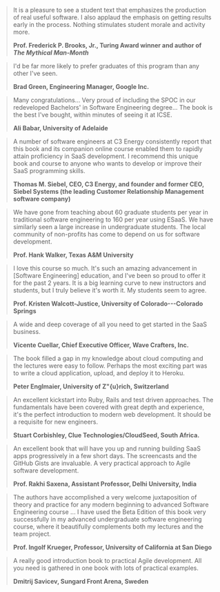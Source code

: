 > It is a pleasure to see a student text that emphasizes the production of real useful software. I also applaud the emphasis on getting results early in the process. Nothing stimulates student morale and activity more.
>
> __Prof. Frederick P. Brooks, Jr., Turing Award winner and author of *The Mythical Man-Month*__

> I'd be far more likely to prefer graduates of this program than any other I've seen.
>
> __Brad Green, Engineering Manager, Google Inc.__

> Many congratulations... Very proud of including the SPOC in our redeveloped Bachelors' in Software Engineering degree... The book is the best I've bought, within minutes of seeing it at ICSE.
>
> __Ali Babar, University of Adelaide__

> A number of software engineers at C3 Energy consistently report that this book and its companion online course enabled them to rapidly attain proficiency in SaaS development.  I recommend this unique book and course to anyone who wants to develop or improve their SaaS programming skills.
>
> __Thomas M. Siebel, CEO, C3 Energy, and founder and former CEO, Siebel Systems (the leading Customer Relationship Management software company)__

> We have gone from teaching about 60 graduate students per   year in traditional software engineering to 160 per year using   ESaaS. We have similarly seen a large increase in undergraduate   students. The local community of non-profits has come to depend on us   for software development.
>
> __Prof. Hank Walker, Texas A\&M University__

> I love this course so much. It's such an amazing  advancement in [Software Engineering] education, and I've been so proud to offer it for the past 2 years. It is a big learning curve to new instructors and students, but I truly believe it's worth it. My students seem to agree.
>
> __Prof. Kristen Walcott-Justice, University of Colorado---Colorado Springs__


> A wide and deep coverage of all you need to get started in the SaaS business.
>
> __Vicente Cuellar, Chief Executive Officer, Wave Crafters, Inc.__


> The book filled a gap in my knowledge about cloud computing and the lectures were easy to follow. Perhaps the most exciting part was to write a cloud application, upload, and deploy it to Heroku.
>
> __Peter Englmaier, University of Z\"{u}rich, Switzerland__

> An excellent kickstart into Ruby, Rails and test driven approaches. The fundamentals have been covered with great depth and experience, it's the perfect introduction to modern web development. It should be a requisite for new engineers.
>
> __Stuart Corbishley, Clue Technologies/CloudSeed, South Africa.__

> An excellent book that will have you up and running   building SaaS apps progressively in a few short days. The screencasts   and the GitHub Gists are invaluable. A very practical approach to   Agile software development.
>
> __Prof. Rakhi Saxena, Assistant Professor, Delhi University, India__

> The authors have accomplished a very welcome   juxtaposition of theory and practice for any modern beginning to   advanced Software Engineering course ...
I have used the Beta   Edition of this book very successfully in my advanced undergraduate   software engineering course, where it beautifully complements both my   lectures and the team project.
>
> __Prof. Ingolf Krueger, Professor, University of California at San Diego__

> A really good introduction book to practical Agile development. All you need is gathered in one book with lots of practical examples.
>
> __Dmitrij Savicev, Sungard Front Arena, Sweden__